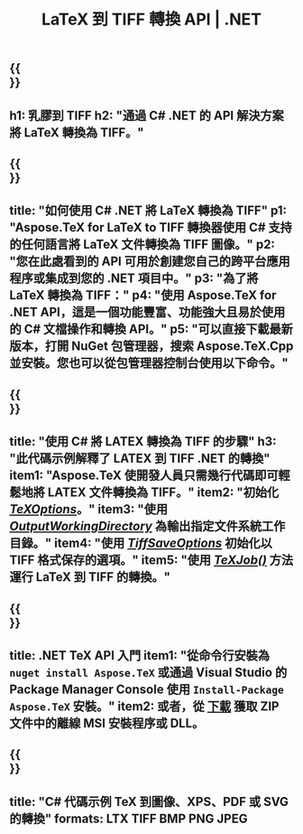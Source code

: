﻿---
translation: true
template: /_templates/_conversion-child-net.md
title: LaTeX 到 TIFF 轉換 API |  .NET
description: LaTeX 到 TIFF 的轉換功能。將此本地 .NET 庫集成到您的項目中，或使用跨平台應用程序將 LaTeX 轉換為 TIFF。
keywords: latex to tiff api net，latex2tiff 集成 c#
url: /net/conversion/latex-to-tiff/
family: tex
platformtag: net
feature: conversion
informat: LATEX
outformat: TIFF
otherformats: BMP PNG JPEG PDF SVG XPS
---
{{<section banner>}}
---
h1: 乳膠到 TIFF
h2: "通過 C# .NET 的 API 解決方案將 LaTeX 轉換為 TIFF。"
---

{{<section overview>}}
---
title: "如何使用 C# .NET 將 LaTeX 轉換為 TIFF"
p1: "Aspose.TeX for LaTeX to TIFF 轉換器使用 C# 支持的任何語言將 LaTeX 文件轉換為 TIFF 圖像。"
p2: "您在此處看到的 API 可用於創建您自己的跨平台應用程序或集成到您的 .NET 項目中。"
p3: "為了將 LaTeX 轉換為 TIFF："
p4: "使用 Aspose.TeX for .NET API，這是一個功能豐富、功能強大且易於使用的 C# 文檔操作和轉換 API。"
p5: "可以直接下載最新版本，打開 NuGet 包管理器，搜索 Aspose.TeX.Cpp 並安裝。您也可以從包管理器控制台使用以下命令。"
---

{{<section feature1>}}
---
title: "使用 C# 將 LATEX 轉換為 TIFF 的步驟"
h3: "此代碼示例解釋了 LATEX 到 TIFF .NET 的轉換"
item1: "Aspose.TeX 使開發人員只需幾行代碼即可輕鬆地將 LATEX 文件轉換為 TIFF。"
item2: "初始化 [*TeXOptions*](https://reference.aspose.com/tex/net/aspose.tex/texoptions/)。"
item3: "使用 [*OutputWorkingDirectory*](https://reference.aspose.com/tex/net/aspose.tex/texoptions/outputworkingdirectory/) 為輸出指定文件系統工作目錄。"
item4: "使用 [*TiffSaveOptions*](https://reference.aspose.com/tex/net/aspose.tex.presentation.image/tiffsaveoptions/) 初始化以 TIFF 格式保存的選項。"
item5: "使用 [*TeXJob()*](https://reference.aspose.com/tex/net/aspose.tex/texjob/) 方法運行 LaTeX 到 TIFF 的轉換。"
---

{{<section feature2>}}
---
title: .NET TeX API 入門
item1: "從命令行安裝為 ```nuget install Aspose.TeX``` 或通過 Visual Studio 的 Package Manager Console 使用 ```Install-Package Aspose.TeX``` 安裝。"
item2: 或者，從 [下載](https://releases.aspose.com/tex/net) 獲取 ZIP 文件中的離線 MSI 安裝程序或 DLL。
---

{{<section widget>}}
---
title: "C# 代碼示例 TeX 到圖像、XPS、PDF 或 SVG 的轉換"
formats: LTX TIFF BMP PNG JPEG
---